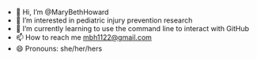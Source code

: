 - 👋 Hi, I’m @MaryBethHoward
- 👀 I’m interested in pediatric injury prevention research
- 🌱 I’m currently learning to use the command line to interact with GitHub
- 📫 How to reach me mbh1122@gmail.com
- 😄 Pronouns: she/her/hers


<!---
MaryBethHoward/MaryBethHoward is a ✨ special ✨ repository because its `README.md` (this file) appears on your GitHub profile.
You can click the Preview link to take a look at your changes.
--->
